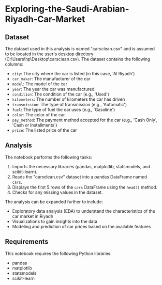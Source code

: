 # Exploring-the-Saudi-Arabian-Riyadh-Car-Market

## Dataset
The dataset used in this analysis is named "carsclean.csv" and is assumed to be located in the user's desktop directory (C:\Users\hp\Desktop\carsclean.csv). The dataset contains the following columns:

- `city`: The city where the car is listed (in this case, 'Al Riyadh')
- `car_maker`: The manufacturer of the car
- `model`: The model of the car
- `year`: The year the car was manufactured
- `condition`: The condition of the car (e.g., 'Used')
- `kilometers`: The number of kilometers the car has driven
- `transmission`: The type of transmission (e.g., 'Automatic')
- `fuel`: The type of fuel the car uses (e.g., 'Gasoline')
- `color`: The color of the car
- `pay_method`: The payment method accepted for the car (e.g., 'Cash Only', 'Cash or Installments')
- `price`: The listed price of the car

## Analysis
The notebook performs the following tasks:

1. Imports the necessary libraries (pandas, matplotlib, statsmodels, and scikit-learn).
2. Reads the "carsclean.csv" dataset into a pandas DataFrame named `cars`.
3. Displays the first 5 rows of the `cars` DataFrame using the `head()` method.
4. Checks for any missing values in the dataset.

The analysis can be expanded further to include:
- Exploratory data analysis (EDA) to understand the characteristics of the car market in Riyadh
- Visualizations to gain insights into the data
- Modeling and prediction of car prices based on the available features

## Requirements
This notebook requires the following Python libraries:
- pandas
- matplotlib
- statsmodels
- scikit-learn

